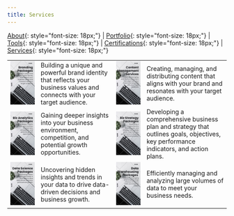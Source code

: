 ```yaml
---
title: Services
---
```


[About](/about.md){: style="font-size: 18px;"} | [Portfolio](/portfolio.md){: style="font-size: 18px;"} | [Tools](/tools.md){: style="font-size: 18px;"} | [Certifications](/certifications.md){: style="font-size: 18px;"} | [Services](/services.md){: style="font-size: 18px;"} 

| | | | |
| --------------- | -------------- | ------------------ | --------------- |
| [![Branding](https://raw.githubusercontent.com/Mihir-Ai-lab/The_Data_Science_Guy/main/Services/Images/Branding.png)](https://raw.githubusercontent.com/Mihir-Ai-lab/The_Data_Science_Guy/main/Services/Branding) | Building a unique and powerful brand identity that reflects your business values and connects with your target audience.| [![Content Management](https://raw.githubusercontent.com/Mihir-Ai-lab/The_Data_Science_Guy/main/Services/Images/Content%20Management.png)](https://raw.githubusercontent.com/Mihir-Ai-lab/The_Data_Science_Guy/main/Services/Content%20Management) | Creating, managing, and distributing content that aligns with your brand and resonates with your target audience. |
| [![Business Analytics](https://raw.githubusercontent.com/Mihir-Ai-lab/The_Data_Science_Guy/main/Services/Images/Business%20Analytics.png)](https://raw.githubusercontent.com/Mihir-Ai-lab/The_Data_Science_Guy/main/Services/Business%20Analysis) | Gaining deeper insights into your business environment, competition, and potential growth opportunities. | [![Business Strategy](https://raw.githubusercontent.com/Mihir-Ai-lab/The_Data_Science_Guy/main/Services/Images/Business%20Strategy.png)](https://raw.githubusercontent.com/Mihir-Ai-lab/The_Data_Science_Guy/main/Services/Business%20Strategy) | Developing a comprehensive business plan and strategy that outlines goals, objectives, key performance indicators, and action plans. |
| [![Data Science](https://raw.githubusercontent.com/Mihir-Ai-lab/The_Data_Science_Guy/main/Services/Images/Data%20Science.png)](https://raw.githubusercontent.com/Mihir-Ai-lab/The_Data_Science_Guy/main/Services/Data%20Science) | Uncovering hidden insights and trends in your data to drive data-driven decisions and business growth. | [![Data Warehousing](https://raw.githubusercontent.com/Mihir-Ai-lab/The_Data_Science_Guy/main/Services/Images/Data%20Warehousing.png)](https://raw.githubusercontent.com/Mihir-Ai-lab/The_Data_Science_Guy/main/Services/Data%20Warehousing) | Efficiently managing and analyzing large volumes of data to meet your business needs.
